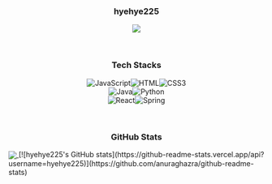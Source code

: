 <h3 align="center">hyehye225</h3>
<p align="center">
<a href="https://velog.io/@dmb225">
  <img src="https://img.shields.io/badge/Tech%20Blog-11B48A?style=flat-square&logo=Vimeo&logoColor=white&link=https://velog.io/@dmb225"/>
</a></p>

<br/>
<h3 align="center">Tech Stacks</h3>
<p align="center"><img alt="JavaScript" src ="https://img.shields.io/badge/JavaScript-F7DF1E.svg?&style=for-the-badge&logo=JavaScript&logoColor=white"/><img alt="HTML" src ="https://img.shields.io/badge/HTML-E34F26.svg?&style=for-the-badge&logo=HTML5&logoColor=white"/><img alt="CSS3" src ="https://img.shields.io/badge/CSS3-FF9933.svg?&style=for-the-badge&logo=CSS3&logoColor=white"/><br/><img alt="Java" src ="https://img.shields.io/badge/Java-007396.svg?&style=for-the-badge&logo=Java&logoColor=white"/><img alt="Python" src ="https://img.shields.io/badge/Python-3776AB.svg?&style=for-the-badge&logo=Python&logoColor=white"/><br/>
<img alt="React" src ="https://img.shields.io/badge/React-61DAFB.svg?&style=for-the-badge&logo=React&logoColor=white"/><img alt="Spring" src ="https://img.shields.io/badge/Spring-6DB33F.svg?&style=for-the-badge&logo=Spring&logoColor=white"/></p>

<br/>
<h3 align="center">GitHub Stats</h3>
  <a href="https://github.com/anuraghazra/github-readme-stats">
  <img align="center" src="https://github-readme-stats.vercel.app/api/pin/?username=hyehye225&repo=github-readme-stats" />
</a>
[![hyehye225's GitHub stats](https://github-readme-stats.vercel.app/api?username=hyehye225)](https://github.com/anuraghazra/github-readme-stats)


